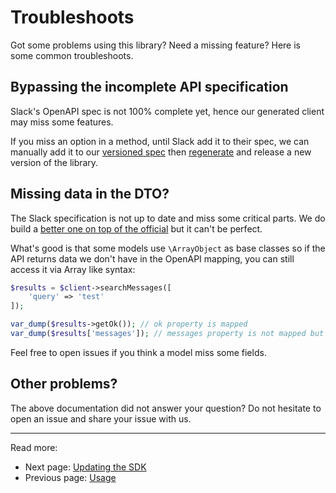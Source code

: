 # Troubleshoots

Got some problems using this library? Need a missing feature?
Here is some common troubleshoots.

## Bypassing the incomplete API specification

Slack's OpenAPI spec is not 100% complete yet, hence our generated client may
miss some features.

If you miss an option in a method, until Slack add it to their spec, we can
manually add it to our [versioned spec](https://github.com/jolicode/slack-php-api/tree/main/resources/slack-openapi-patched.json) then
[regenerate](4-updating-sdk.md) and release a new version of the library.

## Missing data in the DTO?

The Slack specification is not up to date and miss some critical parts. We do
build a [better one on top of the official](4-updating-sdk.md) but it can't
be perfect.

What's good is that some models use `\ArrayObject` as base classes so if the
API returns data we don't have in the OpenAPI mapping, you can still access it via
Array like syntax:

```php
$results = $client->searchMessages([
    'query' => 'test'
]);

var_dump($results->getOk()); // ok property is mapped
var_dump($results['messages']); // messages property is not mapped but still readable
```

Feel free to open issues if you think a model miss some fields.

## Other problems?

The above documentation did not answer your question? Do not hesitate to open
an issue and share your issue with us.

***

Read more:
- Next page: [Updating the SDK](4-updating-sdk.md)
- Previous page: [Usage](2-usage.md)
